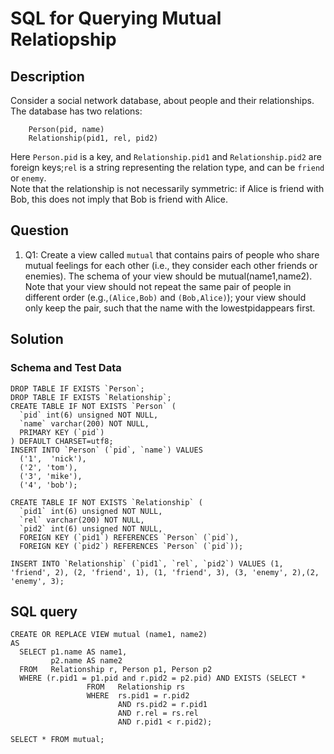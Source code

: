 # SQL for Querying Mutual Relatiopship

## Description
Consider a social network database, about people and their relationships.  The database has two relations:

```
	Person(pid, name)
	Relationship(pid1, rel, pid2)
```

Here `Person.pid` is a key, and `Relationship.pid1` and `Relationship.pid2` are foreign keys;`rel` is a string representing the relation type, and can be `friend` or `enemy`.  
Note that the relationship is not necessarily symmetric:  if Alice is friend with Bob, this does not imply that Bob is friend with Alice.

## Question
>
1. Q1: Create a view called `mutual` that contains pairs of people who share mutual feelings for each other (i.e., they consider each other friends or enemies). 
The schema of your view should be mutual(name1,name2). Note that your view should not repeat the same pair of people in different order (e.g.,`(Alice,Bob)` and `(Bob,Alice)`); 
your view should only keep the pair, such that the name with the lowestpidappears first.

## Solution

### Schema and Test Data
```
DROP TABLE IF EXISTS `Person`;
DROP TABLE IF EXISTS `Relationship`;
CREATE TABLE IF NOT EXISTS `Person` (
  `pid` int(6) unsigned NOT NULL,
  `name` varchar(200) NOT NULL,
  PRIMARY KEY (`pid`)
) DEFAULT CHARSET=utf8;
INSERT INTO `Person` (`pid`, `name`) VALUES
  ('1',  'nick'),
  ('2', 'tom'),
  ('3', 'mike'),
  ('4', 'bob');

CREATE TABLE IF NOT EXISTS `Relationship` (
  `pid1` int(6) unsigned NOT NULL,
  `rel` varchar(200) NOT NULL,
  `pid2` int(6) unsigned NOT NULL,
  FOREIGN KEY (`pid1`) REFERENCES `Person` (`pid`),
  FOREIGN KEY (`pid2`) REFERENCES `Person` (`pid`));

INSERT INTO `Relationship` (`pid1`, `rel`, `pid2`) VALUES (1, 'friend', 2), (2, 'friend', 1), (1, 'friend', 3), (3, 'enemy', 2),(2, 'enemy', 3); 
```

## SQL query
```
CREATE OR REPLACE VIEW mutual (name1, name2)
AS
  SELECT p1.name AS name1,
         p2.name AS name2
  FROM   Relationship r, Person p1, Person p2
  WHERE (r.pid1 = p1.pid and r.pid2 = p2.pid) AND EXISTS (SELECT *
                 FROM   Relationship rs
                 WHERE  rs.pid1 = r.pid2
                        AND rs.pid2 = r.pid1
                        AND r.rel = rs.rel
                        AND r.pid1 < r.pid2);

SELECT * FROM mutual;
```
